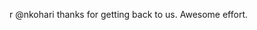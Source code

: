 <!--
id: 164669202
link: http://kevinisom.info/post/164669202/r-nkohari-thanks-for-getting-back-to-us-awesome
slug: r-nkohari-thanks-for-getting-back-to-us-awesome
date: Mon Aug 17 2009 17:46:17 GMT+1200 (NZST)
raw: {"blog_name":"kevinisom","id":164669202,"post_url":"http://kevinisom.info/post/164669202/r-nkohari-thanks-for-getting-back-to-us-awesome","slug":"r-nkohari-thanks-for-getting-back-to-us-awesome","type":"text","date":"2009-08-17 05:46:17 GMT","timestamp":1250487977,"state":"published","format":"html","reblog_key":"f9tWTaOU","tags":[],"short_url":"http://tmblr.co/Zw68Yy9qASI","highlighted":[],"feed_item":"http://twitter.com/kev_nz/statuses/3356551262","from_feed_id":"650289","note_count":0,"title":null,"body":"<p>r @nkohari thanks for getting back to us. Awesome effort.</p>"}
publish: 2009-08-017
tags: 
title: null
-->


r @nkohari thanks for getting back to us. Awesome effort.


